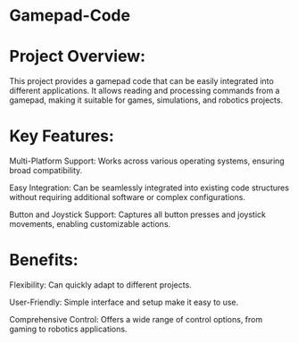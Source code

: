 # Gamepad-Code
# Project Overview:
This project provides a gamepad code that can be easily integrated into different applications. It allows reading and processing commands from a gamepad, making it suitable for games, simulations, and robotics projects.

# Key Features:
Multi-Platform Support: Works across various operating systems, ensuring broad compatibility.

Easy Integration: Can be seamlessly integrated into existing code structures without requiring additional software or complex configurations.

Button and Joystick Support: Captures all button presses and joystick movements, enabling customizable actions.

# Benefits:
Flexibility: Can quickly adapt to different projects.

User-Friendly: Simple interface and setup make it easy to use.

Comprehensive Control: Offers a wide range of control options, from gaming to robotics applications.
